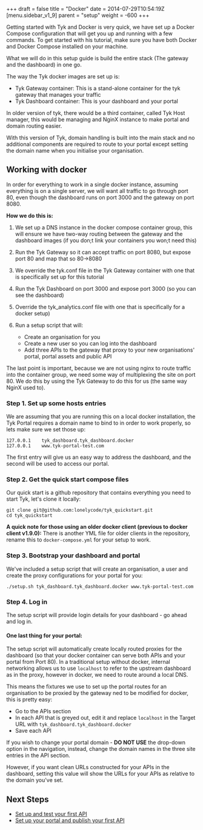 +++
draft = false
title = "Docker"
date = 2014-07-29T10:54:19Z
[menu.sidebar_v1_9]
    parent = "setup"
    weight = -600
+++

Getting started with Tyk and Docker is very quick, we have set up a Docker Compose configuration that will get you up and running with a few commands. To get started with his tutorial, make sure you have both Docker and Docker Compose installed on your machine.

What we will do in this setup guide is build the entire stack (The gateway and the dashboard) in one go. 

The way the Tyk docker images are set up is:

- Tyk Gateway container: This is a stand-alone container for the tyk gateway that manages your traffic
- Tyk Dashboard container: This is your dashboard and your portal

In older version of tyk, there would be a  third container, called Tyk Host manager, this would be managing and NginX instance to make portal and domain routing easier.

With this version of Tyk, domain handling is built into the main stack and no additional components are required to route to your portal except setting the domain name when you initialise your organisation.

## Working with docker

In order for everything to work in a single docker instance, assuming everything is on a single server, we will want all traffic to go through port 80, even though the dashboard runs on port 3000 and the gateway on port 8080.

**How we do this is:**

1. We set up a DNS instance in the docker compose container group, this will ensure we have two-way routing between the gateway and the dashboard images (if you don;t link your containers you won;t need this)
2. Run the Tyk Gateway so it can accept traffic on port 8080, but expose port 80 and map that so 80->8080
3. We override the tyk.conf file in the Tyk Gateway container with one that is specifically set up for this tutorial
3. Run the Tyk Dashboard on port 3000 and expose port 3000 (so you can see the dashboard)
4. Override the tyk_analytics.conf file with one that is specifically for a docker setup)
5. Run a setup script that will:

	- Create an organisation for you
	- Create a new user so you can log into the dashboard
	- Add three APIs to the gateway that proxy to your new organisations' portal, portal assets and public API
	
The last point is important, because we are not using nginx to route traffic into the container group, we need some way of multiplexing the site on port 80. We do this by using the Tyk Gateway to do this for us (the same way NginX used to).

### Step 1. Set up some hosts entries

We are assuming that you are running this on a local docker installation, the Tyk Portal requires a domain name to bind to in order to work properly, so lets make sure we set those up:

	127.0.0.1    tyk_dashboard.tyk_dashboard.docker
	127.0.0.1    www.tyk-portal-test.com

The first entry will give us an easy way to address the dashboard, and the second will be used to access our portal.

### Step 2. Get the quick start compose files

Our quick start is a github repository that contains everything you need to start Tyk, let's clone it locally:

	git clone git@github.com:lonelycode/tyk_quickstart.git
	cd tyk_quickstart

**A quick note for those using an older docker client (previous to docker client v1.9.0):** There is another YML file for older clients in the repository, rename this to `docker-compose.yml` for your setup to work.
	
### Step 3. Bootstrap your dashboard and portal

We've included a setup script that will create an organisation, a user and create the proxy configurations for your portal for you:

	./setup.sh tyk_dashboard.tyk_dashboard.docker www.tyk-portal-test.com

### Step 4. Log in

The setup script will provide login details for your dashboard - go ahead and log in.

#### One last thing for your portal:

The setup script will automatically create locally routed proxies for the dashboard (so that your docker container can serve both APIs and your portal from Port 80). In a traditional setup without docker, internal networking allows us to use `localhost` to refer to the upstream dashboard as in the proxy, however in docker, we need to route around a local DNS.

This means the fixtures we use to set up the portal routes for an organisation to be proxied by the gateway ned to be modified for docker, this is pretty easy:


- Go to the APIs section
- In each API that is greyed out, edit it and replace `localhost` in the Target URL with `tyk_dashboard.tyk_dashboard.docker`
- Save each API

If you wish to change your portal domain - **DO NOT USE** the drop-down option in the navigation, instead, change the domain names in the three site entries in the API section. 

However, if you want clean URLs constructed for your APIs in the dashboard, setting this value will show the URLs for your APIs as relative to the domain you've set.

## Next Steps

- [Set up and test your first API](../../tutorial/set-up-first-api/)
- [Set up your portal and publish your first API](../../tutorial/set-up-portal-api/)